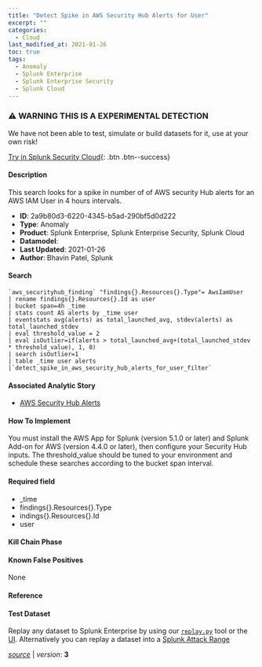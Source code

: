 ```yaml
---
title: "Detect Spike in AWS Security Hub Alerts for User"
excerpt: ""
categories:
  - Cloud
last_modified_at: 2021-01-26
toc: true
tags:
  - Anomaly
  - Splunk Enterprise
  - Splunk Enterprise Security
  - Splunk Cloud
---
```


### ⚠️ WARNING THIS IS A EXPERIMENTAL DETECTION
We have not been able to test, simulate or build datasets for it, use at your own risk!


[Try in Splunk Security Cloud](https://www.splunk.com/en_us/cyber-security.html){: .btn .btn--success}

#### Description

This search looks for a spike in number of of AWS security Hub alerts for an AWS IAM User in 4 hours intervals.

- **ID**: 2a9b80d3-6220-4345-b5ad-290bf5d0d222
- **Type**: Anomaly
- **Product**: Splunk Enterprise, Splunk Enterprise Security, Splunk Cloud
- **Datamodel**: 
- **Last Updated**: 2021-01-26
- **Author**: Bhavin Patel, Splunk



#### Search

```
`aws_securityhub_finding` "findings{}.Resources{}.Type"= AwsIamUser 
| rename findings{}.Resources{}.Id as user 
| bucket span=4h _time 
| stats count AS alerts by _time user 
| eventstats avg(alerts) as total_launched_avg, stdev(alerts) as total_launched_stdev 
| eval threshold_value = 2 
| eval isOutlier=if(alerts > total_launched_avg+(total_launched_stdev * threshold_value), 1, 0) 
| search isOutlier=1 
| table _time user alerts 
|`detect_spike_in_aws_security_hub_alerts_for_user_filter`
```

#### Associated Analytic Story
* [AWS Security Hub Alerts](/stories/aws_security_hub_alerts)


#### How To Implement
You must install the AWS App for Splunk (version 5.1.0 or later) and Splunk Add-on for AWS (version 4.4.0 or later), then configure your Security Hub inputs. The threshold_value should be tuned to your environment and schedule these searches according to the bucket span interval.

#### Required field
* _time
* findings{}.Resources{}.Type
* indings{}.Resources{}.Id
* user


#### Kill Chain Phase


#### Known False Positives
None




#### Reference


#### Test Dataset
Replay any dataset to Splunk Enterprise by using our [`replay.py`](https://github.com/splunk/attack_data#using-replaypy) tool or the [UI](https://github.com/splunk/attack_data#using-ui).
Alternatively you can replay a dataset into a [Splunk Attack Range](https://github.com/splunk/attack_range#replay-dumps-into-attack-range-splunk-server)




[*source*](https://github.com/splunk/security_content/tree/develop/detections/experimental/cloud/detect_spike_in_aws_security_hub_alerts_for_user.yml) \| *version*: **3**